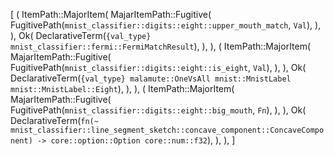 [
    (
        ItemPath::MajorItem(
            MajarItemPath::Fugitive(
                FugitivePath(`mnist_classifier::digits::eight::upper_mouth_match`, `Val`),
            ),
        ),
        Ok(
            DeclarativeTerm(`{val_type} mnist_classifier::fermi::FermiMatchResult`),
        ),
    ),
    (
        ItemPath::MajorItem(
            MajarItemPath::Fugitive(
                FugitivePath(`mnist_classifier::digits::eight::is_eight`, `Val`),
            ),
        ),
        Ok(
            DeclarativeTerm(`{val_type} malamute::OneVsAll mnist::MnistLabel mnist::MnistLabel::Eight`),
        ),
    ),
    (
        ItemPath::MajorItem(
            MajarItemPath::Fugitive(
                FugitivePath(`mnist_classifier::digits::eight::big_mouth`, `Fn`),
            ),
        ),
        Ok(
            DeclarativeTerm(`fn(~ mnist_classifier::line_segment_sketch::concave_component::ConcaveComponent) -> core::option::Option core::num::f32`),
        ),
    ),
]